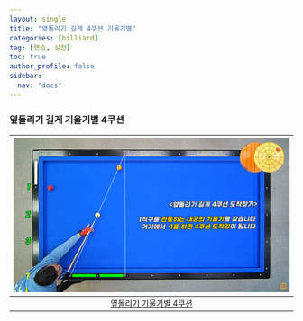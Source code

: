 ```yaml
---
layout: single
title: "옆돌리기 길게 4쿠션 기울기별"
categories: [billiard]
tag: [연습, 실전]
toc: true
author_profile: false
sidebar:
  nav: "docs"
---
```


### 옆돌리기 길게 기울기별 4쿠션

| [![옆돌리기 기울기별 4쿠션](/images/%EC%98%86%EB%8F%8C%EB%A6%AC%EA%B8%B0%20%EA%B8%B8%EA%B2%8C%204%EC%BF%A0%EC%85%98.png)](https://docs.google.com/presentation/d/1W2Qc8jJ-9UfKgKYtzBsFsR0IiKFoALyu/edit?usp=sharing&ouid=114978849290694301670&rtpof=true&sd=true) |
| :---: |
| [옆돌리기 기울기별 4쿠션](https://youtu.be/hpQPo_ataTs?si=RgP3pPfpkH5dxRUL) |
